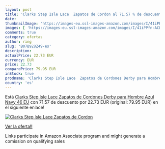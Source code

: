 ```yaml
---
layout: post
title: 'Clarks Step Isle Lace  Zapatos de Cordon al 71.57 % de descuento'
date: 
thumbnailImage: 'https://images-eu.ssl-images-amazon.com/images/I/41iPPfn-ACL._SL200_.jpg'
images: [ 'https://images-eu.ssl-images-amazon.com/images/I/41iPPfn-ACL._SL200_.jpg' ]
comments: true
category: ofertas
author: ring
slug: 'B07B928Z49-es'
description:
actualPrice: 22.73 EUR
currency: EUR
price: 22.73
comparePrice: 79.95 EUR
inStock: true
prodname: 'Clarks Step Isle Lace  Zapatos de Cordones Derby para Hombre  Azul  Navy   46 EU'
country: 'es'
---
```


Está [Clarks Step Isle Lace  Zapatos de Cordones Derby para Hombre  Azul  Navy   46 EU](https://www.amazon.es/dp/B07B928Z49/?tag=tolees-21) con 71.57 de descuento por 22.73 EUR (original: 79.95 EUR) en el siguiente enlace!

[![Clarks Step Isle Lace  Zapatos de Cordon](https://images-eu.ssl-images-amazon.com/images/I/41iPPfn-ACL._SL200_.jpg)](https://www.amazon.es/dp/B07B928Z49/?tag=tolees-21)

[Ver la oferta!!](https://www.amazon.es/dp/B07B928Z49/?tag=tolees-21)

Links participate in Amazon Associate program and might generate a comission on qualifying sales


